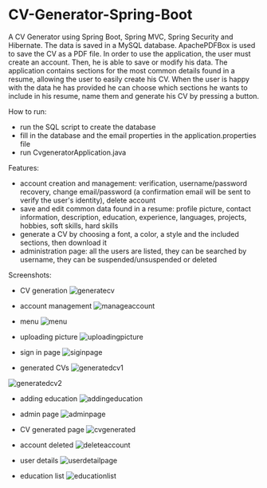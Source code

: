 # CV-Generator-Spring-Boot
A CV Generator using Spring Boot, Spring MVC, Spring Security and Hibernate. The data is saved in a MySQL database. ApachePDFBox is used to save the CV as a PDF file. In order to use the application, the user must create an account. Then, he is able to save or modify his data. The application contains sections for the most common details found in a resume, allowing the user to easily create his CV. When the user is happy with the data he has provided he can choose which sections he wants to include in his resume, name them and generate his CV by pressing a button.


How to run:
* run the SQL script to create the database
* fill in the database and the email properties in the application.properties file
* run CvgeneratorApplication.java


Features: 
* account creation and management: verification, username/password recovery, change email/password (a confirmation email will be sent to verify the user's identity), delete account
* save and edit common data found in a resume: profile picture, contact information, description, education, experience, languages, projects, hobbies, soft skills, hard skills
* generate a CV by choosing a font, a color, a style and the included sections, then download it
* administration page: all the users are listed, they can be searched by username, they can be suspended/unsuspended or deleted


Screenshots:

* CV generation
![generatecv](https://user-images.githubusercontent.com/125903019/220716104-0db9ab52-1a7a-42b7-9f77-b2e9d4e3c009.png)

* account management
![manageaccount](https://user-images.githubusercontent.com/125903019/220716110-bae9dc34-5790-42f5-a32d-eec67c2a786a.png)

* menu
![menu](https://user-images.githubusercontent.com/125903019/220716115-712ccec9-3984-4d35-94f1-baceb460368e.png)

* uploading picture
![uploadingpicture](https://user-images.githubusercontent.com/125903019/221522717-f2e3e33c-8a36-41f7-b951-32903a8b8843.png)


* sign in page
![siginpage](https://user-images.githubusercontent.com/125903019/220716128-03825a61-4362-481e-9a14-b843e46b90e8.png)

* generated CVs
![generatedcv1](https://user-images.githubusercontent.com/125903019/221523479-7eb6f92f-7691-482c-a4d6-5fe1abc0ca7b.png)


![generatedcv2](https://user-images.githubusercontent.com/125903019/221523507-b6bef615-b19b-447f-aae5-327d22a05f09.png)


* adding education
![addingeducation](https://user-images.githubusercontent.com/125903019/221523530-9e2171e2-3e71-4f71-99b3-f82b9cdd4245.png)


* admin page
![adminpage](https://user-images.githubusercontent.com/125903019/220716071-fee39be9-d70a-46ea-ad67-1e848cfac15d.png)

* CV generated page
![cvgenerated](https://user-images.githubusercontent.com/125903019/220716083-86d6eb10-9e19-4d3c-b74d-5c2a180b6f4c.png)

* account deleted
![deleteaccount](https://user-images.githubusercontent.com/125903019/220716089-1bca3740-01f5-4f06-8379-dc506ad2d276.png)

* user details
![userdetailpage](https://user-images.githubusercontent.com/125903019/221523584-87c5c359-87ce-4f9d-9eb0-f5812e840dcd.png)


* education list
![educationlist](https://user-images.githubusercontent.com/125903019/221523701-c90ffd1b-c727-4e9e-9d44-3deef48bf187.png)

